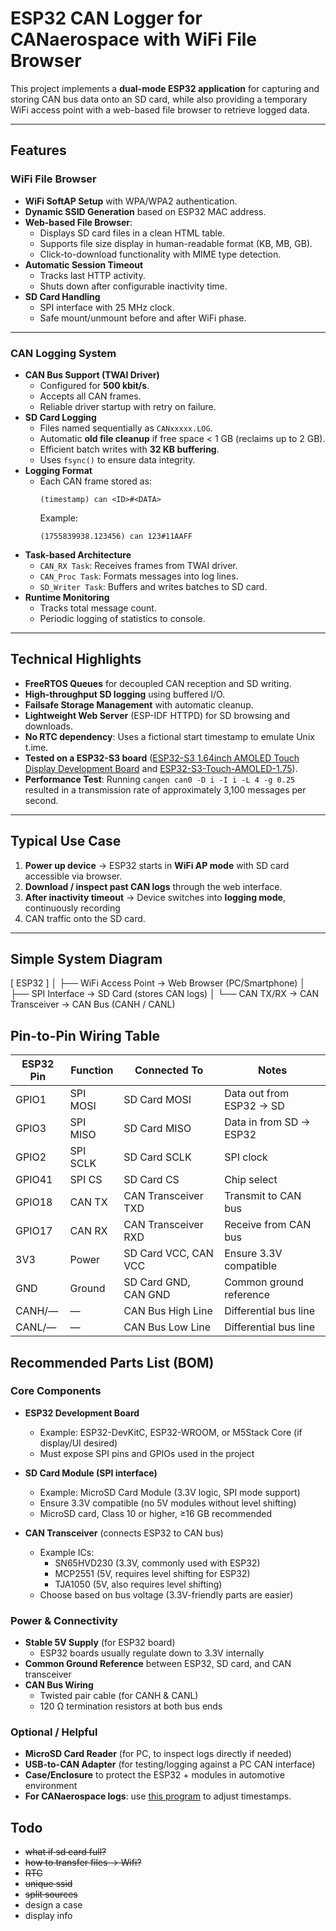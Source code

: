 # ESP32 CAN Logger for CANaerospace with WiFi File Browser

This project implements a **dual-mode ESP32 application** for capturing and storing CAN bus data onto an SD card,
while also providing a temporary WiFi access point with a web-based file browser to retrieve logged data.

---

## Features

### WiFi File Browser
- **WiFi SoftAP Setup** with WPA/WPA2 authentication.
- **Dynamic SSID Generation** based on ESP32 MAC address.
- **Web-based File Browser**:
    - Displays SD card files in a clean HTML table.
    - Supports file size display in human-readable format (KB, MB, GB).
    - Click-to-download functionality with MIME type detection.
- **Automatic Session Timeout**
    - Tracks last HTTP activity.
    - Shuts down after configurable inactivity time.
- **SD Card Handling**
    - SPI interface with 25 MHz clock.
    - Safe mount/unmount before and after WiFi phase.

---

### CAN Logging System
- **CAN Bus Support (TWAI Driver)**
    - Configured for **500 kbit/s**.
    - Accepts all CAN frames.
    - Reliable driver startup with retry on failure.
- **SD Card Logging**
    - Files named sequentially as `CANxxxxx.LOG`.
    - Automatic **old file cleanup** if free space < 1 GB (reclaims up to 2 GB).
    - Efficient batch writes with **32 KB buffering**.
    - Uses `fsync()` to ensure data integrity.
- **Logging Format**
    - Each CAN frame stored as:
      ```
      (timestamp) can <ID>#<DATA>
      ```  
      Example:
      ```
      (1755839938.123456) can 123#11AAFF
      ```
- **Task-based Architecture**
    - `CAN_RX Task`: Receives frames from TWAI driver.
    - `CAN_Proc Task`: Formats messages into log lines.
    - `SD_Writer Task`: Buffers and writes batches to SD card.
- **Runtime Monitoring**
    - Tracks total message count.
    - Periodic logging of statistics to console.

---

## Technical Highlights
- **FreeRTOS Queues** for decoupled CAN reception and SD writing.
- **High-throughput SD logging** using buffered I/O.
- **Failsafe Storage Management** with automatic cleanup.
- **Lightweight Web Server** (ESP-IDF HTTPD) for SD browsing and downloads.
- **No RTC dependency**: Uses a fictional start timestamp to emulate Unix t.ime.
- **Tested on a ESP32-S3 board** ([ESP32-S3 1.64inch AMOLED Touch Display Development Board](https://www.waveshare.com/esp32-s3-touch-amoled-1.64.htm) and
  [ESP32-S3-Touch-AMOLED-1.75](https://www.waveshare.com/wiki/ESP32-S3-Touch-AMOLED-1.75)).
- **Performance Test**: Running `cangen can0 -D i -I i -L 4 -g 0.25` resulted in a transmission rate of approximately 3,100 messages per second.
---

## Typical Use Case
1. **Power up device** → ESP32 starts in **WiFi AP mode** with SD card accessible via browser.
2. **Download / inspect past CAN logs** through the web interface.
3. **After inactivity timeout** → Device switches into **logging mode**, continuously recording
4. CAN traffic onto the SD card.

---
## Simple System Diagram

[ ESP32 ]
│
├── WiFi Access Point → Web Browser (PC/Smartphone)
│
├── SPI Interface → SD Card (stores CAN logs)
│
└── CAN TX/RX → CAN Transceiver → CAN Bus (CANH / CANL)



## Pin-to-Pin Wiring Table

| ESP32 Pin | Function        | Connected To       | Notes                        |
|-----------|-----------------|-------------------|------------------------------|
| GPIO1     | SPI MOSI        | SD Card MOSI      | Data out from ESP32 → SD     |
| GPIO3     | SPI MISO        | SD Card MISO      | Data in from SD → ESP32      |
| GPIO2     | SPI SCLK        | SD Card SCLK      | SPI clock                    |
| GPIO41    | SPI CS          | SD Card CS        | Chip select                  |
| GPIO18    | CAN TX          | CAN Transceiver TXD | Transmit to CAN bus        |
| GPIO17    | CAN RX          | CAN Transceiver RXD | Receive from CAN bus       |
| 3V3       | Power           | SD Card VCC, CAN VCC | Ensure 3.3V compatible   |
| GND       | Ground          | SD Card GND, CAN GND | Common ground reference   |
| CANH/—    | —               | CAN Bus High Line | Differential bus line        |
| CANL/—    | —               | CAN Bus Low Line  | Differential bus line        |

## Recommended Parts List (BOM)

### Core Components
- **ESP32 Development Board**
  - Example: ESP32-DevKitC, ESP32-WROOM, or M5Stack Core (if display/UI desired)
  - Must expose SPI pins and GPIOs used in the project

- **SD Card Module (SPI interface)**
  - Example: MicroSD Card Module (3.3V logic, SPI mode support)
  - Ensure 3.3V compatible (no 5V modules without level shifting)
  - MicroSD card, Class 10 or higher, ≥16 GB recommended

- **CAN Transceiver** (connects ESP32 to CAN bus)
  - Example ICs:
    - SN65HVD230 (3.3V, commonly used with ESP32)
    - MCP2551 (5V, requires level shifting for ESP32)
    - TJA1050 (5V, also requires level shifting)
  - Choose based on bus voltage (3.3V-friendly parts are easier)

### Power & Connectivity
- **Stable 5V Supply** (for ESP32 board)
  - ESP32 boards usually regulate down to 3.3V internally
- **Common Ground Reference** between ESP32, SD card, and CAN transceiver
- **CAN Bus Wiring**
  - Twisted pair cable (for CANH & CANL)
  - 120 Ω termination resistors at both bus ends

### Optional / Helpful
- **MicroSD Card Reader** (for PC, to inspect logs directly if needed)
- **USB-to-CAN Adapter** (for testing/logging against a PC CAN interface)
- **Case/Enclosure** to protect the ESP32 + modules in automotive environment
- **For CANaerospace logs**: use [this program](https://github.com/ubx/canlog-correct-ts/blob/master/correct-ts.py) to adjust timestamps.


## Todo
- ~~what if sd card full?~~
- ~~how to transfer files -> Wifi?~~
- ~~RTC~~
- ~~unique ssid~~
- ~~split sources~~
- design a case
- display info

